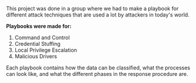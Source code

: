 This project was done in a group where we had to make a playbook for different attack techniques that are used a lot by attackers in today's world.

**Playbooks were made for:**
1. Command and Control
2. Credential Stuffing
3. Local Privilege Escalation
4. Malicious Drivers

Each playbook contains how the data can be classified, what the processes can look like, and what the different phases in the response procedure are.
